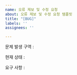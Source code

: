 ```yaml
---
name: 오류 제보 및 수정 요청
about: 오류 제보 및 수정 요청 템플릿
title: "[BUG]"
labels: ''
assignees: ''

---
```


문제 발생 구역 :  

현재 상태 : 

요구 사항 :
